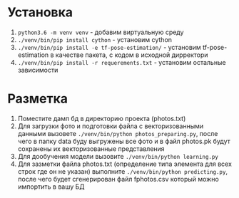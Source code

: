 Установка
==========
1. `python3.6 -m venv venv` - добавим виртуальную среду
2. `./venv/bin/pip install cython` - установим cython
3. `./venv/bin/pip install -e tf-pose-estimation/` - установим tf-pose-estimation в качестве пакета, с кодом в исходной дирректори
4. `./venv/bin/pip install -r requerements.txt` - установим остальные зависимости

Разметка
=========
1. Поместите дамп бд в директорию проекта (photos.txt)
2. Для загрузки фото и подготовки файла с векторизованными данными вызовете `./venv/bin/python photos_preparing.py`,
после чего в папку data буду выгружены все фото и в файл photos.pk будут сохранены их векторизованные представления
3. Для дообучения модели вызовите `./venv/bin/python learning.py`
4. Для зазметки файла photos.txt (определение типа элемента для всех строк где он не указан)
выполните `./venv/bin/python predicting.py`, после чего будет сгенерирован файл fphotos.csv который можно импортить в вашу БД